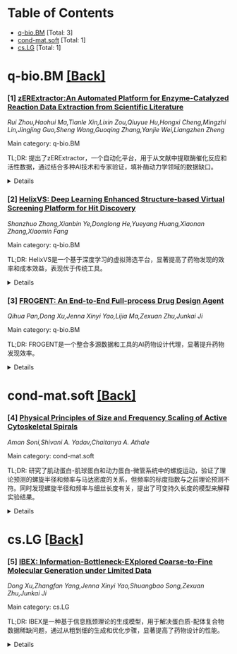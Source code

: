 <div id=toc></div>

# Table of Contents

- [q-bio.BM](#q-bio.BM) [Total: 3]
- [cond-mat.soft](#cond-mat.soft) [Total: 1]
- [cs.LG](#cs.LG) [Total: 1]


<div id='q-bio.BM'></div>

# q-bio.BM [[Back]](#toc)

### [1] [zERExtractor:An Automated Platform for Enzyme-Catalyzed Reaction Data Extraction from Scientific Literature](https://arxiv.org/abs/2508.09995)
*Rui Zhou,Haohui Ma,Tianle Xin,Lixin Zou,Qiuyue Hu,Hongxi Cheng,Mingzhi Lin,Jingjing Guo,Sheng Wang,Guoqing Zhang,Yanjie Wei,Liangzhen Zheng*

Main category: q-bio.BM

TL;DR: 提出了zERExtractor，一个自动化平台，用于从文献中提取酶催化反应和活性数据，通过结合多种AI技术和专家验证，填补酶动力学领域的数据缺口。


<details>
  <summary>Details</summary>
Motivation: 酶动力学文献快速增长，数据库难以跟上，阻碍了AI建模和知识发现。

Method: 开发了zERExtractor平台，结合深度学习、OCR、语义识别、大语言模型和专家验证，提取酶动力学数据。

Result: 在表格识别、分子图像解释和关系提取等任务上超越现有基线，如表格识别准确率达89.9%。

Conclusion: zERExtractor填补了酶动力学数据缺口，为AI驱动的酶建模和生物化学研究奠定了基础。

Abstract: The rapid expansion of enzyme kinetics literature has outpaced the curation
capabilities of major biochemical databases, creating a substantial barrier to
AI-driven modeling and knowledge discovery. We present zERExtractor, an
automated and extensible platform for comprehensive extraction of
enzyme-catalyzed reaction and activity data from scientific literature.
zERExtractor features a unified, modular architecture that supports
plug-and-play integration of state-of-the-art models, including large language
models (LLMs), as interchangeable components, enabling continuous system
evolution alongside advances in AI. Our pipeline combines domain-adapted deep
learning, advanced OCR, semantic entity recognition, and prompt-driven LLM
modules, together with human expert corrections, to extract kinetic parameters
(e.g., kcat, Km), enzyme sequences, substrate SMILES, experimental conditions,
and molecular diagrams from heterogeneous document formats. Through active
learning strategies integrating AI-assisted annotation, expert validation, and
iterative refinement, the system adapts rapidly to new data sources. We also
release a large benchmark dataset comprising over 1,000 annotated tables and
5,000 biological fields from 270 P450-related enzymology publications.
Benchmarking demonstrates that zERExtractor consistently outperforms existing
baselines in table recognition (Acc 89.9%), molecular image interpretation (up
to 99.1%), and relation extraction (accuracy 94.2%). zERExtractor bridges the
longstanding data gap in enzyme kinetics with a flexible, plugin-ready
framework and high-fidelity extraction, laying the groundwork for future
AI-powered enzyme modeling and biochemical knowledge discovery.

</details>


### [2] [HelixVS: Deep Learning Enhanced Structure-based Virtual Screening Platform for Hit Discovery](https://arxiv.org/abs/2508.10262)
*Shanzhuo Zhang,Xianbin Ye,Donglong He,Yueyang Huang,Xiaonan Zhang,Xiaomin Fang*

Main category: q-bio.BM

TL;DR: HelixVS是一个基于深度学习的虚拟筛选平台，显著提高了药物发现的效率和成本效益，表现优于传统工具。


<details>
  <summary>Details</summary>
Motivation: 解决虚拟筛选中成本和时间的挑战，提高筛选大化合物库的效率和准确性。

Method: 整合深度学习模型，包括精确的姿势评分和多阶段筛选模块。

Result: HelixVS在近百个靶点上表现优异，富集因子提高2.6倍，筛选速度提高10倍以上，湿实验验证了其有效性。

Conclusion: HelixVS能高效识别高亲和力配体，且提供免费版本以加速药物研发。

Abstract: Drug discovery through virtual screening (VS) has become a popular strategy
for identifying hits against protein targets. VS has the potential to reduce
the cost and time needed for manual selection and wet-laboratory experiments.
Improving the cost-effectiveness of virtual screening is a significant
challenge, aiming to explore larger compound libraries while maintaining lower
screening costs. Here, we present HelixVS, a structure-based VS platform
enhanced by deep learning models. HelixVS integrates a precise deep
learning-based pose-scoring model and a pose-screening module into a
multi-stage VS process, enabling more effective screening of active compounds.
Compared to classic molecular docking tools like Vina, HelixVS demonstrated
significantly improved screening performance across nearly a hundred targets,
achieving an average 2.6-fold higher enrichment factor (EF) and more than 10
times faster screening speed. We applied HelixVS in four drug development
pipelines, targeting both traditional competitive drug-binding pockets and
novel protein-protein interaction interfaces. Wet-lab validations across these
pipelines consistently identified active compounds, with over 10% of the
molecules tested in wet labs demonstrating activity at uM or even nM levels.
This demonstrates the ability of HelixVS to identify high-affinity ligands for
various targets and pockets. Furthermore, we provide a publicly available and
free version of HelixVS with limited computing power to assist drug development
scientists in accelerating their drug discovery processes.

</details>


### [3] [FROGENT: An End-to-End Full-process Drug Design Agent](https://arxiv.org/abs/2508.10760)
*Qihua Pan,Dong Xu,Jenna Xinyi Yao,Lijia Ma,Zexuan Zhu,Junkai Ji*

Main category: q-bio.BM

TL;DR: FROGENT是一个整合多源数据和工具的AI药物设计代理，显著提升药物发现效率。


<details>
  <summary>Details</summary>
Motivation: 解决药物发现工具碎片化问题，提供统一、高效的代理框架。

Method: 利用大型语言模型和模型上下文协议整合动态生化数据库、工具库和AI模型，支持复杂工作流。

Result: 在多个基准测试中表现卓越，性能是基线的3倍，优于商业和开源模型。

Conclusion: FROGENT显著提升药物发现效率，具有实际应用潜力。

Abstract: Powerful AI tools for drug discovery reside in isolated web apps, desktop
programs, and code libraries. Such fragmentation forces scientists to manage
incompatible interfaces and specialized scripts, which can be a cumbersome and
repetitive process. To address this issue, a Full-pROcess druG dEsign ageNT,
named FROGENT, has been proposed. Specifically, FROGENT utilizes a Large
Language Model and the Model Context Protocol to integrate multiple dynamic
biochemical databases, extensible tool libraries, and task-specific AI models.
This agentic framework allows FROGENT to execute complicated drug discovery
workflows dynamically, including component tasks such as target identification,
molecule generation and retrosynthetic planning. FROGENT has been evaluated on
eight benchmarks that cover various aspects of drug discovery, such as
knowledge retrieval, property prediction, virtual screening, mechanistic
analysis, molecular design, and synthesis. It was compared against six
increasingly advanced ReAct-style agents that support code execution and
literature searches. Empirical results demonstrated that FROGENT triples the
best baseline performance in hit-finding and doubles it in interaction
profiling, significantly outperforming both the open-source model Qwen3-32B and
the commercial model GPT-4o. In addition, real-world cases have been utilized
to validate the practicability and generalization of FROGENT. This development
suggests that streamlining the agentic drug discovery pipeline can
significantly enhance researcher productivity.

</details>


<div id='cond-mat.soft'></div>

# cond-mat.soft [[Back]](#toc)

### [4] [Physical Principles of Size and Frequency Scaling of Active Cytoskeletal Spirals](https://arxiv.org/abs/2508.10114)
*Aman Soni,Shivani A. Yadav,Chaitanya A. Athale*

Main category: cond-mat.soft

TL;DR: 研究了肌动蛋白-肌球蛋白和动力蛋白-微管系统中的螺旋运动，验证了理论预测的螺旋半径和频率与马达密度的关系，但频率的标度指数与之前理论预测不符。同时发现螺旋半径和频率与细丝长度有关，提出了可变持久长度的模型来解释实验结果。


<details>
  <summary>Details</summary>
Motivation: 验证理论预测在多种细胞骨架系统中的适用性，特别是螺旋半径和频率与马达密度的关系，并探索细丝长度对螺旋运动的影响。

Method: 通过重构动力蛋白驱动的微管螺旋运动，进行实验与理论和数值模拟的比较。

Result: 螺旋半径与力密度的关系与之前结果一致，但频率的标度指数与理论预测不符（~1/3而非4/3）。螺旋半径和频率还与细丝长度相关，并提出了可变持久长度的模型。

Conclusion: 研究结果统一了理论、模拟和实验，深化了对细胞骨架细丝弹性、微管屈曲和马达运输的理解。

Abstract: Cytoskeletal filaments transported by surface immobilized molecular motors
with one end pinned to the surface have been observed to spiral in a
myosin-driven actin 'gliding assay'. The radius of the spiral was shown to
scale with motor density with an exponent of -1/3, while the frequency was
theoretically predicted to scale with an exponent of 4/3. While both the
spiraling radius and frequency depend on motor density, the theory assumed
independence of filament length, and remained to be tested on cytoskeletal
systems other than actin-myosin. Here, we reconstitute dynein-driven
microtubule spiraling and compare experiments to theory and numerical
simulations. We characterize the scaling laws of spiraling MTs and find the
radius dependence on force density to be consistent with previous results.
Frequency on the other hand scales with force density with an exponent of ~1/3,
contrary to previous predictions. We also predict that the spiral radius scales
proportionally and the frequency scales inversely with filament length, both
with an exponent of ~1/3. A model of variable persistence length best explains
the length dependence observed in experiments. Our findings that reconcile
theory, simulations, and experiments improve our understanding of the role of
cytoskeletal filament elasticity, mechanics of microtubule buckling and motor
transport and the physical principles of active filaments.

</details>


<div id='cs.LG'></div>

# cs.LG [[Back]](#toc)

### [5] [IBEX: Information-Bottleneck-EXplored Coarse-to-Fine Molecular Generation under Limited Data](https://arxiv.org/abs/2508.10775)
*Dong Xu,Zhangfan Yang,Jenna Xinyi Yao,Shuangbao Song,Zexuan Zhu,Junkai Ji*

Main category: cs.LG

TL;DR: IBEX是一种基于信息瓶颈理论的生成模型，用于解决蛋白质-配体复合物数据稀缺问题，通过从粗到细的生成和优化步骤，显著提高了药物设计的性能。


<details>
  <summary>Details</summary>
Motivation: 当前三维生成模型受限于蛋白质-配体复合物数据的稀缺性，导致模型容易过拟合。

Method: 采用PAC-Bayesian信息瓶颈理论量化样本信息密度，并结合Scaffold Hopping任务和L-BFGS优化步骤。

Result: IBEX显著提高了零样本对接成功率、Vina评分和分子质量。

Conclusion: IBEX在数据稀缺条件下表现出色，为基于结构的药物设计提供了有效解决方案。

Abstract: Three-dimensional generative models increasingly drive structure-based drug
discovery, yet it remains constrained by the scarce publicly available
protein-ligand complexes. Under such data scarcity, almost all existing
pipelines struggle to learn transferable geometric priors and consequently
overfit to training-set biases. As such, we present IBEX, an
Information-Bottleneck-EXplored coarse-to-fine pipeline to tackle the chronic
shortage of protein-ligand complex data in structure-based drug design.
Specifically, we use PAC-Bayesian information-bottleneck theory to quantify the
information density of each sample. This analysis reveals how different masking
strategies affect generalization and indicates that, compared with conventional
de novo generation, the constrained Scaffold Hopping task endows the model with
greater effective capacity and improved transfer performance. IBEX retains the
original TargetDiff architecture and hyperparameters for training to generate
molecules compatible with the binding pocket; it then applies an L-BFGS
optimization step to finely refine each conformation by optimizing five
physics-based terms and adjusting six translational and rotational degrees of
freedom in under one second. With only these modifications, IBEX raises the
zero-shot docking success rate on CBGBench CrossDocked2020-based from 53% to
64%, improves the mean Vina score from $-7.41 kcal mol^{-1}$ to $-8.07 kcal
mol^{-1}$, and achieves the best median Vina energy in 57 of 100 pockets versus
3 for the original TargetDiff. IBEX also increases the QED by 25%, achieves
state-of-the-art validity and diversity, and markedly reduces extrapolation
error.

</details>
